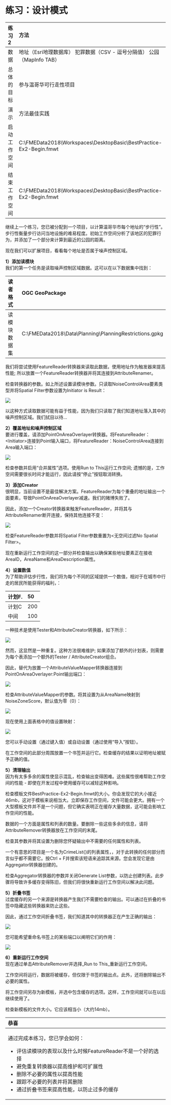 # 练习：设计模式

|  练习2 |  方法 |
| :--- | :--- |
| 数据 | 地址（Esri地理数据库） 犯罪数据（CSV - 逗号分隔值） 公园（MapInfo TAB） |
| 总体的目标 | 参与温哥华可行走性项目 |
| 演示 | 方法最佳实践 |
| 启动工作空间 | C:\FMEData2018\Workspaces\DesktopBasic\BestPractice-Ex2-Begin.fmwt |
| 结束工作空间 | C:\FMEData2018\Workspaces\DesktopBasic\BestPractice-Ex2-Begin.fmwt |

继续上一个练习，您已被分配到一个项目，以计算温哥华市每个地址的“步行性”。步行性衡量步行访问当地设施的难易程度。初始工作空间分析了该地区的犯罪行为，并添加了一个部分来计算到最近的公园的距离。

现在我们可以扩展项目，看看每个地址是否属于噪声控制区域。

  
**1）添加读模块**  
我们的第一个任务是读取噪声控制区域数据。这可以在以下数据集中找到：

| 读者格式 | OGC GeoPackage |
| :--- | :--- |
| 读模块数据集 | C:\FMEData2018\Data\Planning\PlanningRestrictions.gpkg |

我们将尝试使用FeatureReader转换器来读取此数据，使用地址作为触发器来提高性能; 所以放置一个FeatureReader转换器并将其连接到AttributeRenamer。

检查转换器的参数。如上所述设置读模块参数。只读取NoiseControlArea要素类型并将Spatial Filter参数设置为Initiator is Result：

[![](../../.gitbook/assets/img5.209.ex2.featurereaderparams.png)](https://github.com/safesoftware/FMETraining/blob/Desktop-Basic-2018/DesktopBasic5BestPractice/Images/Img5.209.Ex2.FeatureReaderParams.png)

以这种方式读取数据可能有益于性能，因为我们只读取了我们知道地址落入其中的噪声控制区域。我们拭目以待...

  
**2）覆盖地址和噪声控制区域**  
要进行覆盖，请添加PointOnAreaOverlayer转换器。将FeatureReader：&lt;Initiator&gt;连接到Point输入端口，将FeatureReader：NoiseControlArea连接到Area输入端口：

[![](../../.gitbook/assets/img5.210.ex2.poaocanvas.png)](https://github.com/safesoftware/FMETraining/blob/Desktop-Basic-2018/DesktopBasic5BestPractice/Images/Img5.210.Ex2.POAOCanvas.png)

检查参数并启用“合并属性”选项。使用Run to This运行工作空间; 遗憾的是，工作空间需要很长时间才能运行，因此请按“停止”按钮取消转换。

  
**3）添加Creator**  
很明显，当前设置不是最佳解决方案。FeatureReader为每个重叠的地址输出一个面要素，导致PointOnAreaOverlayer减速。我们的赌博失败了。

因此，添加一个Creator转换器来触发FeatureReader，并将其与AttributeRenamer断开连接，保持其他连接不变：

[![](../../.gitbook/assets/img5.211.ex2.rearrangedfeaturereader.png)](https://github.com/safesoftware/FMETraining/blob/Desktop-Basic-2018/DesktopBasic5BestPractice/Images/Img5.211.Ex2.RearrangedFeatureReader.png)

检查FeatureReader参数并将Spatial Filter参数重置为&lt;无空间过滤No Spatial Filter&gt;。

现在重新运行工作空间的这一部分并检查输出以确保某些地址要素正在接收AreaID，AreaName和AreaDescription属性。

  
**4）设置数值**  
为了帮助评估步行性，我们将为每个不同的区域提供一个数值，相对于在城市中行走的居民所能获得的福利，：

| 计划F. | 50 |
| :--- | :--- |
| 计划C | 200 |
| 中间 | 100 |

一种技术是使用Tester和AttributeCreator转换器，如下所示：

[![](../../.gitbook/assets/img5.212.ex2.badmappingtechnique.png)](https://github.com/safesoftware/FMETraining/blob/Desktop-Basic-2018/DesktopBasic5BestPractice/Images/Img5.212.Ex2.BadMappingTechnique.png)

然而，这显然是一种重复。这种方法很难维护; 如果添加了额外的计划表，则需要为每个表添加一个额外的Tester / AttributeCreator组合。

因此，替代为放置一个AttributeValueMapper转换器连接到PointOnAreaOverlayer:Point输出端口：

[![](../../.gitbook/assets/img5.213.ex2.goodmappingtechnique.png)](https://github.com/safesoftware/FMETraining/blob/Desktop-Basic-2018/DesktopBasic5BestPractice/Images/Img5.213.Ex2.GoodMappingTechnique.png)

检查AttributeValueMapper的参数。将其设置为从AreaName映射到NoiseZoneScore，默认值为零（0）：

[![](../../.gitbook/assets/img5.214.ex2.avmparams1.png)](https://github.com/safesoftware/FMETraining/blob/Desktop-Basic-2018/DesktopBasic5BestPractice/Images/Img5.214.Ex2.AVMParams1.png)

现在使用上面表格中的值设置映射：

[![](../../.gitbook/assets/img5.215.ex2.avmparams2.png)](https://github.com/safesoftware/FMETraining/blob/Desktop-Basic-2018/DesktopBasic5BestPractice/Images/Img5.215.Ex2.AVMParams2.png)

您可以手动设置（通过键入值）或自动设置（通过使用“导入”按钮）。

在工作空间的此部分周围放置一个书签并运行它。检查缓存的结果以证明地址被赋予正确的值。

  
**5）清理输出**  
因为有太多多余的属性使显示混乱，检查输出变得困难。这些属性很难帮助工作空间的性能 - 即使在开发过程中使用缓存可以减轻这种影响。

检查模板文件BestPractice-Ex2-Begin.fmwt的大小。你会发现它的大小接近46mb，这对于模板来说相当大。立即保存工作空间，文件可能会更大。拥有一个大型模板文件并不是一个问题，但它确实表明正在缓存大量数据，这可能会影响工作空间的性能。

数据的一个方面是属性和列表的数量。要删除一些这些多余的信息，请将AttributeRemover转换器放在工作空间的末尾。

检查其参数并将其设置为删除您怀疑输出中不需要的任何属性和列表。

一个有意思的项目是一个名为CrimeList{}的列表属性，，对于此转换的任何部分而言似乎都不需要它。按Ctrl + F并搜索该短语来追踪其来源。您会发现它是由Aggregator转换器创建的。

检查Aggregator转换器的参数并关闭Generate List参数，以防止创建列表。此步骤将导致许多缓存变得陈旧，但我们将很快重新运行工作空间以解决此问题。

  
**5）折叠书签**  
过度缓存的另一个来源是转换器产生我们不需要检查的输出。可以通过在折叠的书签中隐藏这些转换器来防止这些。

因此，通过工作空间折叠书签，我们知道其中的转换器正在产生正确的输出：

[![](../../.gitbook/assets/img5.216.ex2.collapsedbookmarks.png)](https://github.com/safesoftware/FMETraining/blob/Desktop-Basic-2018/DesktopBasic5BestPractice/Images/Img5.216.Ex2.CollapsedBookmarks.png)

您可能希望重命名书签上的某些端口以阐明它们的作用：

[![](../../.gitbook/assets/img5.217.ex2.renamedbookmarkports.png)](https://github.com/safesoftware/FMETraining/blob/Desktop-Basic-2018/DesktopBasic5BestPractice/Images/Img5.217.Ex2.RenamedBookmarkPorts.png)

  
**6）重新运行工作空间**  
现在通过单击AttributeRemover并选择_Run to This_重新运行工作空间。

工作空间将运行，数据将被缓存，但仅限于书签的输出点。此外，还将删除输出不必要的属性。

将工作空间另存为新模板，并选中包含缓存的选项。这样，工作空间就可以在以后继续使用了。

检查新模板的文件大小。它应该相当小（大约14mb）。

<table>
  <thead>
    <tr>
      <th style="text-align:left">恭喜</th>
    </tr>
  </thead>
  <tbody>
    <tr>
      <td style="text-align:left">
        <p>通过完成本练习，您已学会如何：
          <br />
        </p>
        <ul>
          <li>评估读模块的表现以及什么时候FeatureReader不是一个好的选择</li>
          <li>避免重复转换器以提高维护和可扩展性</li>
          <li>删除不必要的属性以提高性能</li>
          <li>跟踪不必要的列表并将其删除</li>
          <li>通过折叠书签来提高性能，以防止过多的缓存</li>
        </ul>
      </td>
    </tr>
  </tbody>
</table>